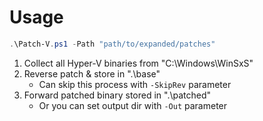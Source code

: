 # Usage

```powershell
.\Patch-V.ps1 -Path "path/to/expanded/patches"
```

1. Collect all Hyper-V binaries from "C:\Windows\WinSxS\"
2. Reverse patch & store in ".\base"
    - Can skip this process with `-SkipRev` parameter
3. Forward patched binary stored in ".\patched"
    - Or you can set output dir with `-Out` parameter